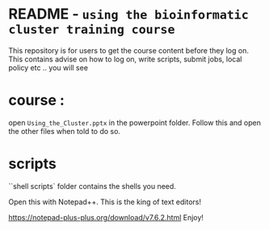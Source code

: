 # README - `using the bioinformatic cluster training course`
This repository is for users to get the course content before they log on. This contains advise on how to log on, write scripts, submit jobs,
local policy etc .. you will see

# course :

open ``Using_the_Cluster.pptx`` in the powerpoint folder. Follow this and open the other files when told to do so. 

# scripts

``shell scripts` folder contains the shells you need. 

Open this with Notepad++. This is the king of text editors!

https://notepad-plus-plus.org/download/v7.6.2.html
Enjoy!
